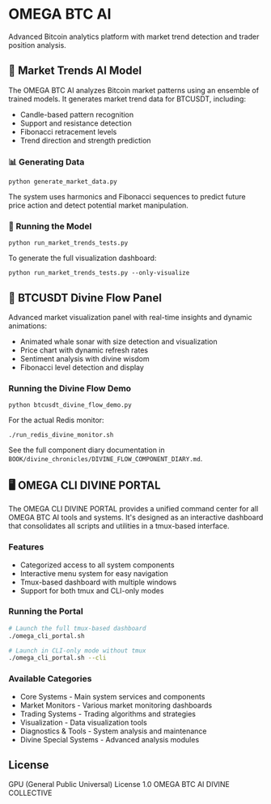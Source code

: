 # OMEGA BTC AI

Advanced Bitcoin analytics platform with market trend detection and trader position analysis.

## 🧠 Market Trends AI Model

The OMEGA BTC AI analyzes Bitcoin market patterns using an ensemble of trained models. It generates market trend data for BTCUSDT, including:

- Candle-based pattern recognition
- Support and resistance detection  
- Fibonacci retracement levels
- Trend direction and strength prediction

### 📊 Generating Data

```
python generate_market_data.py
```

The system uses harmonics and Fibonacci sequences to predict future price action and detect potential market manipulation.

### 🤖 Running the Model

```
python run_market_trends_tests.py
```

To generate the full visualization dashboard:

```
python run_market_trends_tests.py --only-visualize
```

## 🔮 BTCUSDT Divine Flow Panel

Advanced market visualization panel with real-time insights and dynamic animations:

- Animated whale sonar with size detection and visualization
- Price chart with dynamic refresh rates
- Sentiment analysis with divine wisdom
- Fibonacci level detection and display

### Running the Divine Flow Demo

```
python btcusdt_divine_flow_demo.py
```

For the actual Redis monitor:

```
./run_redis_divine_monitor.sh
```

See the full component diary documentation in `BOOK/divine_chronicles/DIVINE_FLOW_COMPONENT_DIARY.md`.

## 🖥️ OMEGA CLI DIVINE PORTAL

The OMEGA CLI DIVINE PORTAL provides a unified command center for all OMEGA BTC AI tools and systems. It's designed as an interactive dashboard that consolidates all scripts and utilities in a tmux-based interface.

### Features

- Categorized access to all system components
- Interactive menu system for easy navigation
- Tmux-based dashboard with multiple windows
- Support for both tmux and CLI-only modes

### Running the Portal

```bash
# Launch the full tmux-based dashboard
./omega_cli_portal.sh

# Launch in CLI-only mode without tmux
./omega_cli_portal.sh --cli
```

### Available Categories

- Core Systems - Main system services and components
- Market Monitors - Various market monitoring dashboards
- Trading Systems - Trading algorithms and strategies
- Visualization - Data visualization tools
- Diagnostics & Tools - System analysis and maintenance
- Divine Special Systems - Advanced analysis modules

## License

GPU (General Public Universal) License 1.0
OMEGA BTC AI DIVINE COLLECTIVE
